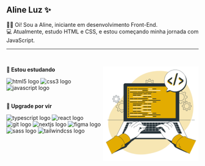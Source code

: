 ## Aline Luz ✨

<div align="left">
  <p>👩‍💻 Oi! Sou a Aline, iniciante em desenvolvimento Front-End.<br>
     💻 Atualmente, estudo HTML e CSS, e estou começando minha jornada com JavaScript.<br>
  </p>
</div>

---

<br>



<div align="left">
  <img src="imagem-readme.png" max-width="350px" width="250px" align="right">
  
 <span><strong>🚀 Estou estudando</strong></span><br>

  <img src="https://cdn.jsdelivr.net/gh/devicons/devicon/icons/html5/html5-original.svg" height="25" alt="html5 logo" />
  <img src="https://cdn.jsdelivr.net/gh/devicons/devicon/icons/css3/css3-original.svg" height="25" alt="css3 logo" />
  <img src="https://cdn.jsdelivr.net/gh/devicons/devicon/icons/javascript/javascript-original.svg" height="25" alt="javascript logo" /><br>
  <br>
  
 <span><strong>📌 Upgrade por vir</strong></span>

  <img src="https://skillicons.dev/icons?i=ts" height="30" alt="typescript logo" />
  <img src="https://cdn.jsdelivr.net/gh/devicons/devicon/icons/react/react-original.svg" height="25" alt="react logo" />
  <img src="https://cdn.jsdelivr.net/gh/devicons/devicon/icons/git/git-original.svg" height="25" alt="git logo" />
  <img src="https://cdn.jsdelivr.net/gh/devicons/devicon/icons/nextjs/nextjs-original.svg" height="25" alt="nextjs logo" />
  <img src="https://cdn.jsdelivr.net/gh/devicons/devicon/icons/figma/figma-original.svg" height="25" alt="figma logo" />
  <img src="https://cdn.jsdelivr.net/gh/devicons/devicon/icons/sass/sass-original.svg" height="25" alt="sass logo" />
  <img src="https://cdn.simpleicons.org/tailwindcss/06B6D4" height="25" alt="tailwindcss logo" />
</div>

